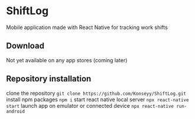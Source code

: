 # ShiftLog
Mobile application made with React Native for tracking work shifts
## Download
Not yet available on any app stores (coming later)
## Repository installation
clone the repository
```git clone https://github.com/Konseyy/ShiftLog.git```
install npm packages
```npm i```
start react native local server
```npx react-native start```
launch app on emulator or connected device
```npx react-native run-android```
